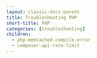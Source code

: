 ```yaml
---
layout: classic-docs-parent
title: Troubleshooting PHP
short-title: PHP
categories: [troubleshooting]
children:
  - php-memcached-compile-error
  - composer-api-rate-limit
---
```


